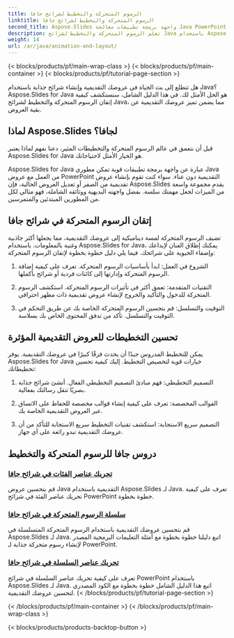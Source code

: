 ```yaml
---
title: الرسوم المتحركة والتخطيط لشرائح جافا
linktitle: الرسوم المتحركة والتخطيط لشرائح جافا
second_title: Aspose.Slides واجهة برمجة تطبيقات معالجة Java PowerPoint
description: تعلم الرسوم المتحركة والتخطيط لشرائح Java باستخدام Aspose.Slides لـ Java. إتقان العروض التقديمية التفاعلية. انغمس في إنشاء المحتوى الديناميكي.
weight: 14
url: /ar/java/animation-and-layout/
---
```


{< blocks/products/pf/main-wrap-class >}
{< blocks/products/pf/main-container >}
{< blocks/products/pf/tutorial-page-section >}


هل تتطلع إلى بث الحياة في عروضك التقديمية وإنشاء شرائح جذابة باستخدام Java؟ Aspose.Slides for Java هو الحل الأمثل لك. في هذا الدليل الشامل، سنستكشف كيفية إتقان الرسوم المتحركة والتخطيط لشرائح Java، مما يضمن تميز عروضك التقديمية عن بقية العروض.

## لماذا Aspose.Slides لجافا؟
قبل أن نتعمق في عالم الرسوم المتحركة والتخطيطات المثير، دعنا نفهم لماذا يعتبر Aspose.Slides for Java هو الخيار الأمثل لاحتياجاتك.

Aspose.Slides for Java عبارة عن واجهة برمجة تطبيقات قوية تمكن مطوري Java من العمل مع عروض PowerPoint التقديمية دون عناء. سواء كنت تقوم بإنشاء عروض تقديمية من الصفر أو تعديل العروض الحالية، فإن Aspose.Slides يقدم مجموعة واسعة من الميزات لجعل مهمتك سلسة. بفضل واجهته البديهية ووثائقه الشاملة، فهو مثالي لكل من المطورين المبتدئين والمتمرسين.

## إتقان الرسوم المتحركة في شرائح جافا

تضيف الرسوم المتحركة لمسة ديناميكية إلى عروضك التقديمية، مما يجعلها أكثر جاذبية وغنية بالمعلومات. باستخدام Aspose.Slides for Java، يمكنك إطلاق العنان لإبداعك وإضفاء الحيوية على شرائحك. فيما يلي دليل خطوة بخطوة لإتقان الرسوم المتحركة:

1. الشروع في العمل: ابدأ بأساسيات الرسوم المتحركة. تعرف على كيفية إضافة الرسوم المتحركة وإدارتها إلى كائنات فردية أو شرائح بأكملها.

2. التقنيات المتقدمة: تعمق أكثر في تأثيرات الرسوم المتحركة. استكشف الرسوم المتحركة للدخول والتأكيد والخروج لإنشاء عروض تقديمية ذات مظهر احترافي.

3. التوقيت والتسلسل: قم بتحسين الرسوم المتحركة الخاصة بك عن طريق التحكم في التوقيت والتسلسل. تأكد من تدفق المحتوى الخاص بك بسلاسة.

## تحسين التخطيطات للعروض التقديمية المؤثرة

يمكن للتخطيط المدروس جيدًا أن يحدث فرقًا كبيرًا في عروضك التقديمية. يوفر Aspose.Slides for Java خيارات قوية لتخصيص التخطيط. إليك كيفية تحسين تخطيطاتك:

1. التصميم التخطيطي: فهم مبادئ التصميم التخطيطي الفعال. أنشئ شرائح جذابة بصريًا تنقل رسالتك بفعالية.

2. القوالب المخصصة: تعرف على كيفية إنشاء قوالب مخصصة للحفاظ على الاتساق عبر العروض التقديمية الخاصة بك.

3. التصميم سريع الاستجابة: استكشف تقنيات التخطيط سريع الاستجابة للتأكد من أن عروضك التقديمية تبدو رائعة على أي جهاز.

## دروس جافا للرسوم المتحركة والتخطيط
### [تحريك عناصر الفئات في شرائح جافا](./animating-categories-elements-java-slides/)
قم بتحسين عروض Java التقديمية باستخدام Aspose.Slides لـ Java. تعرف على كيفية تحريك عناصر الفئة في شرائح PowerPoint خطوة بخطوة.
### [سلسلة الرسوم المتحركة في شرائح جافا](./animating-series-java-slides/)
قم بتحسين عروضك التقديمية باستخدام الرسوم المتحركة المتسلسلة في Aspose.Slides لـ Java. اتبع دليلنا خطوة بخطوة مع أمثلة التعليمات البرمجية المصدر لإنشاء رسوم متحركة جذابة لـ PowerPoint.
### [تحريك عناصر السلسلة في شرائح جافا](./animating-series-elements-java-slides/)
تعرف على كيفية تحريك عناصر السلسلة في شرائح PowerPoint باستخدام Aspose.Slides لـ Java. اتبع هذا الدليل الشامل خطوة بخطوة مع الكود المصدري لتحسين عروضك التقديمية.
{< /blocks/products/pf/tutorial-page-section >}

{< /blocks/products/pf/main-container >}
{< /blocks/products/pf/main-wrap-class >}

{< blocks/products/products-backtop-button >}
